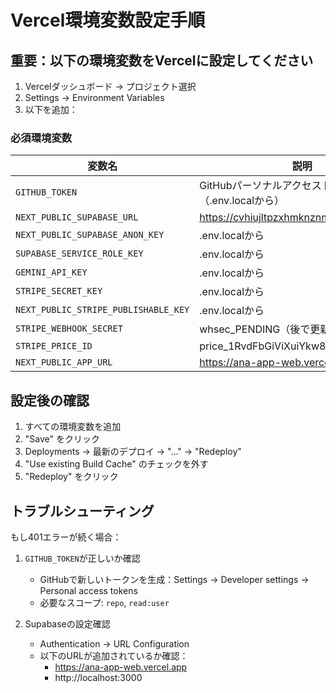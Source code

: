 # Vercel環境変数設定手順

## 重要：以下の環境変数をVercelに設定してください

1. Vercelダッシュボード → プロジェクト選択
2. Settings → Environment Variables
3. 以下を追加：

### 必須環境変数

| 変数名 | 説明 |
|--------|------|
| `GITHUB_TOKEN` | GitHubパーソナルアクセストークン（.env.localから） |
| `NEXT_PUBLIC_SUPABASE_URL` | https://cvhiujltpzxhmknznmuq.supabase.co |
| `NEXT_PUBLIC_SUPABASE_ANON_KEY` | .env.localから |
| `SUPABASE_SERVICE_ROLE_KEY` | .env.localから |
| `GEMINI_API_KEY` | .env.localから |
| `STRIPE_SECRET_KEY` | .env.localから |
| `NEXT_PUBLIC_STRIPE_PUBLISHABLE_KEY` | .env.localから |
| `STRIPE_WEBHOOK_SECRET` | whsec_PENDING（後で更新） |
| `STRIPE_PRICE_ID` | price_1RvdFbGiViXuiYkw8toJIjhL |
| `NEXT_PUBLIC_APP_URL` | https://ana-app-web.vercel.app |

## 設定後の確認

1. すべての環境変数を追加
2. "Save" をクリック
3. Deployments → 最新のデプロイ → "..." → "Redeploy"
4. "Use existing Build Cache" のチェックを外す
5. "Redeploy" をクリック

## トラブルシューティング

もし401エラーが続く場合：

1. `GITHUB_TOKEN`が正しいか確認
   - GitHubで新しいトークンを生成：Settings → Developer settings → Personal access tokens
   - 必要なスコープ: `repo`, `read:user`

2. Supabaseの設定確認
   - Authentication → URL Configuration
   - 以下のURLが追加されているか確認：
     - https://ana-app-web.vercel.app
     - http://localhost:3000